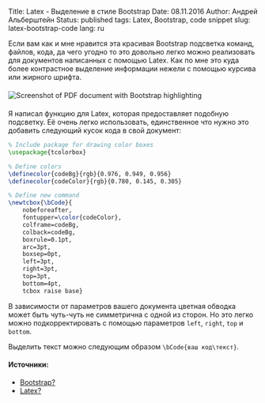 Title: Latex - Выделение в стиле Bootstrap
Date: 08.11.2016
Author: Aндрей Альберштейн
Status: published
tags: Latex, Bootstrap, code snippet
slug: latex-bootstrap-code
lang: ru

Если вам как и мне нравится эта красивая Bootstrap подсветка команд, файлов,
кода, да чего угодно то это довольно легко можно реализовать для документов
написанных с помощью Latex. Как по мне это куда более контрастное выделение
информации нежели с помощью курсива или жирного шрифта.

<div style="margin: 20px 0;">
    <img class="image" alt="Screenshot of PDF document with Bootstrap highlighting" src="{static}/images/latex_pdf_bcode_example.png">
</div>

Я написал функцию для Latex, которая предоставляет подобную подсветку. Её очень
легко использовать, единственное что нужно это добавить следующий кусок кода в
свой документ:

```tex
% Include package for drawing color boxes
\usepackage{tcolorbox}

% Define colors
\definecolor{codeBg}{rgb}{0.976, 0.949, 0.956}
\definecolor{codeColor}{rgb}{0.780, 0.145, 0.305}

% Define new command
\newtcbox{\bCode}{
    nobeforeafter,
    fontupper=\color{codeColor},
    colframe=codeBg,
    colback=codeBg,
    boxrule=0.1pt,
    arc=3pt,
    boxsep=0pt,
    left=3pt,
    right=3pt,
    top=3pt,
    bottom=4pt,
    tcbox raise base}
```

В зависимости от параметров вашего документа цветная обводка может быть
чуть-чуть не симметрична с одной из сторон. Но это легко можно подкорректировать с
помощью параметров `left`, `right`, `top` и `bottom`.

Выделить текст можно следующим образом `\bCode{ваш код\текст}`.

#### Источники: ####

- [Bootstrap?](http://getbootstrap.com/)
- [Latex?](https://www.latex-project.org/)


